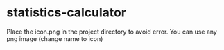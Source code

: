 # statistics-calculator

Place the icon.png in the project directory to avoid error. You can use any png image (change name to icon)
